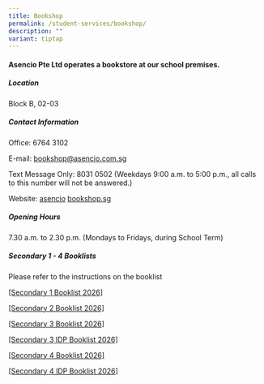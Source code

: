 ```yaml
---
title: Bookshop
permalink: /student-services/bookshop/
description: ""
variant: tiptap
---
```

<h4>Asencio Pte Ltd operates a bookstore at our school premises.</h4>
<h5>Location</h5>
<p>Block B, 02-03</p>
<h5>Contact Information</h5>
<p>Office: 6764 3102</p>
<p>E-mail:&nbsp;<a href="mailto:bookshop@asencio.com.sg" rel="noopener noreferrer nofollow" target="_blank">bookshop@asencio.com.sg</a>
</p>
<p>Text Message Only: 8031 0502 (Weekdays 9:00 a.m. to 5:00 p.m., all calls
to this number will not be answered.)</p>
<p>Website:&nbsp;<a href="http://www.asencio.com.sg/" rel="noopener noreferrer nofollow" target="_blank">asencio</a>
<a href="http://asenciobookshop.sg" rel="noopener noreferrer nofollow" target="_blank">bookshop.sg</a>
</p>
<h5>Opening Hours</h5>
<p>7.30 a.m. to 2.30 p.m. (Mondays to Fridays, during School Term)</p>
<h5>Secondary 1 - 4 Booklists</h5>
<p>Please refer to the instructions on the booklist</p>
<p><a href="/files/School_of_Science___Technology_2026___Sec_1.pdf" rel="noopener noreferrer nofollow" target="_blank">[Secondary 1 Booklist 2026]</a>
</p>
<p><a href="/files/School_of_Science___Technology_2026___Sec_2.pdf" rel="noopener noreferrer nofollow" target="_blank">[Secondary 2 Booklist 2026]</a>
</p>
<p><a href="/files/School_of_Science___Technology_2026___Sec_3.pdf" rel="noopener noreferrer nofollow" target="_blank">[Secondary 3 Booklist 2026]</a>
</p>
<p><a href="/files/School_of_Science___Technology_2026___Sec_3_IDP.pdf" rel="noopener noreferrer nofollow" target="_blank">[Secondary 3 IDP Booklist 2026]</a>
</p>
<p><a href="/files/School_of_Science___Technology_2026___Sec_4.pdf" rel="noopener noreferrer nofollow" target="_blank">[Secondary 4 Booklist 2026]</a>
</p>
<p><a href="/files/School_of_Science___Technology_2026___Sec_4_IDP.pdf" rel="noopener noreferrer nofollow" target="_blank">[Secondary 4 IDP Booklist 2026]</a>
</p>